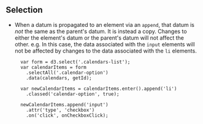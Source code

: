Selection
---

- When a datum is propagated to an element via an `append`, that datum is *not* the same as the parent's datum. It is instead a copy. Changes to either the element's datum or the parent's datum will not affect the other. e.g. In this case, the data associated with the `input` elements will not be affected by changes to the data associated with the `li` elements.

        var form = d3.select('.calendars-list');
        var calendarItems = form
          .selectAll('.calendar-option')
          .data(calendars, getId);

        var newCalendarItems = calendarItems.enter().append('li')
          .classed('calendar-option', true);

        newCalendarItems.append('input')
          .attr('type', 'checkbox')
          .on('click', onCheckboxClick);
